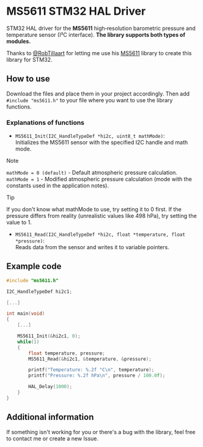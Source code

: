 # MS5611 STM32 HAL Driver

STM32 HAL driver for the **MS5611** high‑resolution barometric pressure and temperature sensor (I²C interface). **The library supports both types of modules.**

Thanks to [@RobTillaart](https://github.com/RobTillaart) for letting me use his [MS5611](https://github.com/RobTillaart/MS5611) library to create this library for STM32.

## How to use

Download the files and place them in your project accordingly. Then add `#include "ms5611.h"` to your file where you want to use the library functions.

### Explanations of functions

- `MS5611_Init(I2C_HandleTypeDef *hi2c, uint8_t mathMode)`:  
    Initializes the MS5611 sensor with the specified I2C handle and math mode.

> [!NOTE]  
> `mathMode = 0 (default)` - Default atmospheric pressure calculation.
> `mathMode = 1` - Modified atmospheric pressure calculation (mode with the constants used in the application notes).

> [!TIP]
> If you don't know what mathMode to use, try setting it to 0 first. If the pressure differs from reality (unrealistic values ​​like 498 hPa), try setting the value to 1.

- `MS5611_Read(I2C_HandleTypeDef *hi2c, float *temperature, float *pressure)`:  
    Reads data from the sensor and writes it to variable pointers.

## Example code

```c
#include "ms5611.h"

I2C_HandleTypeDef hi2c1;

[...]

int main(void)
{
    [...]

    MS5611_Init(&hi2c1, 0);
    while(1)
    {
        float temperature, pressure;
        MS5611_Read(&hi2c1, &temperature, &pressure);

        printf("Temperature: %.2f °C\n", temperature);
        printf("Pressure: %.2f hPa\n", pressure / 100.0f);

        HAL_Delay(1000);
    }
}
```

## Additional information

If something isn't working for you or there's a bug with the library, feel free to contact me or create a new Issue.
